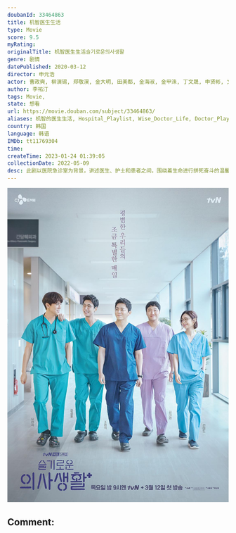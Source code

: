 ```yaml
---
doubanId: 33464863
title: 机智医生生活
type: Movie
score: 9.5
myRating: 
originalTitle: 机智医生生活슬기로운의사생활
genre: 剧情
datePublished: 2020-03-12
director: 申元浩
actor: 曹政奭, 柳演锡, 郑敬淏, 金大明, 田美都, 金海淑, 金甲洙, 丁文晟, 申贤彬, 文泰佑, 金俊翰, 河允庆, 全光镇, 安恩真, 金惠仁, 崔英俊, 申度贤, 金俊, 郭善英, 奇恩世, 赵怡贤, 裴贤圣, 金秀珍, 朴韩率, 李智媛, 尹惠利, 金智星, 成东日, 金成均, 艺智苑, 吴允儿, 朴亨洙, 黄英熙, 朴胜泰, 廉惠兰, 金圣喆, 郑宰成, 李智勋, 崔英佑, 裴琉璃, 郑俊焕, 李澾, 权胜宇, 严玉兰, 金大坤, 刘墉, 朴玉出, 刘正宇, 朴艺妮, 李宙儿, 李辉瑞, 李知炫, 郑时律, 郑敏圣, 申秀贤, 阿努帕姆·特里帕蒂, 朴宝庆, 南尚智, 蔡徐恩, 宋德浩, 何珍娜, 李天茂, 张珠妍, 金庆一, 姜妍贞, 金江珉, 洪智熙, 金知星, 朴柾佑, 赵胜渊, 申达琪, 金仁庆, 申柱协, 李秀美, 徐进元, 李素胤, 李周明
author: 李祐汀
tags: Movie, 
state: 想看
url: https://movie.douban.com/subject/33464863/
aliases: 机智的医生生活, Hospital_Playlist, Wise_Doctor_Life, Doctor_Playbook, Smart_Doctor_Living, A_Wise_Doctor's_Life, Secret_Doctor's_Life
country: 韩国
language: 韩语
IMDb: tt11769304
time: 
createTime: 2023-01-24 01:39:05
collectionDate: 2022-05-09
desc: 此剧以医院急诊室为背景，讲述医生、护士和患者之间，围绕着生命进行拼死奋斗的温馨故事。
---
```


![image](assets/p2586800409.jpg)

Comment: 
---

